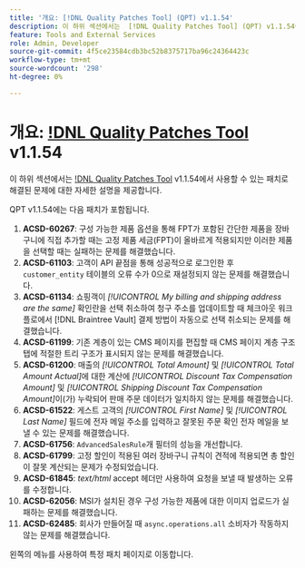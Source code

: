 ```yaml
---
title: '개요: [!DNL Quality Patches Tool] (QPT) v1.1.54'
description: 이 하위 섹션에서는  [!DNL Quality Patches Tool] (QPT) v1.1.54에서 사용할 수 있는 패치로 해결된 문제에 대한 자세한 설명을 제공합니다.
feature: Tools and External Services
role: Admin, Developer
source-git-commit: 4f5ce23584cdb3bc52b8375717ba96c24364423c
workflow-type: tm+mt
source-wordcount: '298'
ht-degree: 0%

---
```


# 개요: [!DNL Quality Patches Tool](QPT) v1.1.54

이 하위 섹션에서는 [!DNL Quality Patches Tool](QPT) v1.1.54에서 사용할 수 있는 패치로 해결된 문제에 대한 자세한 설명을 제공합니다.

QPT v1.1.54에는 다음 패치가 포함됩니다.

1. **ACSD-60267**: 구성 가능한 제품 옵션을 통해 FPT가 포함된 간단한 제품을 장바구니에 직접 추가할 때는 고정 제품 세금(FPT)이 올바르게 적용되지만 이러한 제품을 선택할 때는 실패하는 문제를 해결했습니다.
1. **ACSD-61103**: 고객이 API 끝점을 통해 성공적으로 로그인한 후 `customer_entity` 테이블의 오류 수가 0으로 재설정되지 않는 문제를 해결했습니다.
1. **ACSD-61134**: 쇼핑객이 *[!UICONTROL My billing and shipping address are the same]* 확인란을 선택 취소하여 청구 주소를 업데이트할 때 체크아웃 워크플로에서 [!DNL Braintree Vault] 결제 방법이 자동으로 선택 취소되는 문제를 해결했습니다.
1. **ACSD-61199**: 기존 계층이 있는 CMS 페이지를 편집할 때 CMS 페이지 계층 구조 탭에 적절한 트리 구조가 표시되지 않는 문제를 해결했습니다.
1. **ACSD-61200**: 매출의 *[!UICONTROL Total Amount]* 및 *[!UICONTROL Total Amount Actual]*&#x200B;에 대한 계산에 *[!UICONTROL Discount Tax Compensation Amount]* 및 *[!UICONTROL Shipping Discount Tax Compensation Amount]*&#x200B;이(가) 누락되어 판매 주문 데이터가 일치하지 않는 문제를 해결했습니다.
1. **ACSD-61522**: 게스트 고객의 *[!UICONTROL First Name]* 및 *[!UICONTROL Last Name]* 필드에 전자 메일 주소를 입력하고 잘못된 주문 확인 전자 메일을 보낼 수 있는 문제를 해결했습니다.
1. **ACSD-61756**: `AdvancedSalesRule`개 필터의 성능을 개선합니다.
1. **ACSD-61799**: 고정 할인이 적용된 여러 장바구니 규칙이 견적에 적용되면 총 할인이 잘못 계산되는 문제가 수정되었습니다.
1. **ACSD-61845**: *text/html* accept 헤더만 사용하여 요청을 보낼 때 발생하는 오류를 수정합니다.
1. **ACSD-62056**: MSI가 설치된 경우 구성 가능한 제품에 대한 이미지 업로드가 실패하는 문제를 해결했습니다.
1. **ACSD-62485**: 회사가 만들어질 때 `async.operations.all` 소비자가 작동하지 않는 문제를 해결했습니다.

왼쪽의 메뉴를 사용하여 특정 패치 페이지로 이동합니다.
